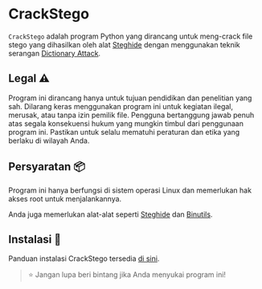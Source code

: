 # CrackStego 

`CrackStego` adalah program Python yang dirancang untuk meng-crack file stego yang dihasilkan oleh alat [Steghide](https://steghide.sourceforge.net/) dengan menggunakan teknik serangan [Dictionary Attack](https://www.asdf.id/definisi-dictionary-attack-adalah/).

## Legal :warning:

Program ini dirancang hanya untuk tujuan pendidikan dan penelitian yang sah. Dilarang keras menggunakan program ini untuk kegiatan ilegal, merusak, atau tanpa izin pemilik file. Pengguna bertanggung jawab penuh atas segala konsekuensi hukum yang mungkin timbul dari penggunaan program ini. Pastikan untuk selalu mematuhi peraturan dan etika yang berlaku di wilayah Anda.

## Persyaratan :package:

Program ini hanya berfungsi di sistem operasi Linux dan memerlukan hak akses root untuk menjalankannya.

Anda juga memerlukan alat-alat seperti [Steghide](https://github.com/StefanoDeVuono/steghide) dan [Binutils](https://github.com/bminor/binutils-gdb).

## Instalasi :rocket:

Panduan instalasi CrackStego tersedia [di sini](https://github.com/fixploit03/CrackStego/blob/main/INSTAL).

> ⭐ Jangan lupa beri bintang jika Anda menyukai program ini!

